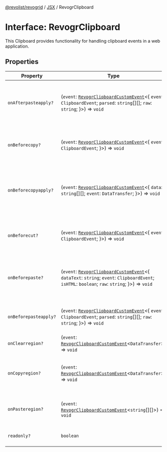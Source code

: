 [@revolist/revogrid](README.md) / [JSX](Namespace.JSX.md) / RevogrClipboard

# Interface: RevogrClipboard

This Clipboard provides functionality for handling clipboard events in a web application.

## Properties

| Property | Type | Description | Defined in |
| ------ | ------ | ------ | ------ |
| `onAfterpasteapply?` | (`event`: [`RevogrClipboardCustomEvent`](Interface.RevogrClipboardCustomEvent.md)\<\{ `event`: `ClipboardEvent`; `parsed`: `string`[][]; `raw`: `string`; \}\>) => `void` | Paste 4. Fired after paste applied to the grid defaultPrevented - if true, paste will be canceled | [src/components.d.ts:1575](https://github.com/revolist/revogrid/blob/5e3002471d0c6a5af7f60949f39b6639df457ad1/src/components.d.ts#L1575) |
| `onBeforecopy?` | (`event`: [`RevogrClipboardCustomEvent`](Interface.RevogrClipboardCustomEvent.md)\<\{ `event`: `ClipboardEvent`; \}\>) => `void` | Copy 1. Fired before copy triggered defaultPrevented - if true, copy will be canceled | [src/components.d.ts:1583](https://github.com/revolist/revogrid/blob/5e3002471d0c6a5af7f60949f39b6639df457ad1/src/components.d.ts#L1583) |
| `onBeforecopyapply?` | (`event`: [`RevogrClipboardCustomEvent`](Interface.RevogrClipboardCustomEvent.md)\<\{ `data`: `string`[][]; `event`: `DataTransfer`; \}\>) => `void` | Copy Method 1. Fired before copy applied to the clipboard from outside. defaultPrevented - if true, copy will be canceled | [src/components.d.ts:1589](https://github.com/revolist/revogrid/blob/5e3002471d0c6a5af7f60949f39b6639df457ad1/src/components.d.ts#L1589) |
| `onBeforecut?` | (`event`: [`RevogrClipboardCustomEvent`](Interface.RevogrClipboardCustomEvent.md)\<\{ `event`: `ClipboardEvent`; \}\>) => `void` | Cut 1. Fired before cut triggered defaultPrevented - if true, cut will be canceled | [src/components.d.ts:1596](https://github.com/revolist/revogrid/blob/5e3002471d0c6a5af7f60949f39b6639df457ad1/src/components.d.ts#L1596) |
| `onBeforepaste?` | (`event`: [`RevogrClipboardCustomEvent`](Interface.RevogrClipboardCustomEvent.md)\<\{ `dataText`: `string`; `event`: `ClipboardEvent`; `isHTML`: `boolean`; `raw`: `string`; \}\>) => `void` | Paste 1. Fired before paste applied to the grid defaultPrevented - if true, paste will be canceled | [src/components.d.ts:1602](https://github.com/revolist/revogrid/blob/5e3002471d0c6a5af7f60949f39b6639df457ad1/src/components.d.ts#L1602) |
| `onBeforepasteapply?` | (`event`: [`RevogrClipboardCustomEvent`](Interface.RevogrClipboardCustomEvent.md)\<\{ `event`: `ClipboardEvent`; `parsed`: `string`[][]; `raw`: `string`; \}\>) => `void` | Paste 2. Fired before paste applied to the grid and after data parsed | [src/components.d.ts:1611](https://github.com/revolist/revogrid/blob/5e3002471d0c6a5af7f60949f39b6639df457ad1/src/components.d.ts#L1611) |
| `onClearregion?` | (`event`: [`RevogrClipboardCustomEvent`](Interface.RevogrClipboardCustomEvent.md)\<`DataTransfer`\>) => `void` | Cut 2. Clears region when cut is done | [src/components.d.ts:1619](https://github.com/revolist/revogrid/blob/5e3002471d0c6a5af7f60949f39b6639df457ad1/src/components.d.ts#L1619) |
| `onCopyregion?` | (`event`: [`RevogrClipboardCustomEvent`](Interface.RevogrClipboardCustomEvent.md)\<`DataTransfer`\>) => `void` | Copy 2. Fired when region copied defaultPrevented - if true, copy will be canceled | [src/components.d.ts:1623](https://github.com/revolist/revogrid/blob/5e3002471d0c6a5af7f60949f39b6639df457ad1/src/components.d.ts#L1623) |
| `onPasteregion?` | (`event`: [`RevogrClipboardCustomEvent`](Interface.RevogrClipboardCustomEvent.md)\<`string`[][]\>) => `void` | Paste 3. Internal method. When data region is ready pass it to the top. | [src/components.d.ts:1629](https://github.com/revolist/revogrid/blob/5e3002471d0c6a5af7f60949f39b6639df457ad1/src/components.d.ts#L1629) |
| `readonly?` | `boolean` | If readonly mode - disabled Paste event | [src/components.d.ts:1633](https://github.com/revolist/revogrid/blob/5e3002471d0c6a5af7f60949f39b6639df457ad1/src/components.d.ts#L1633) |

